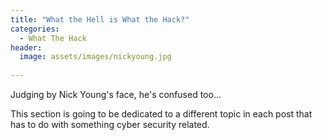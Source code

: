 ```yaml
---
title: "What the Hell is What the Hack?"
categories:
  - What The Hack
header:
  image: assets/images/nickyoung.jpg
  
---
```


Judging by Nick Young's face, he's confused too...

This section is going to be dedicated to a different topic in each post that has to do with something cyber security related. 

